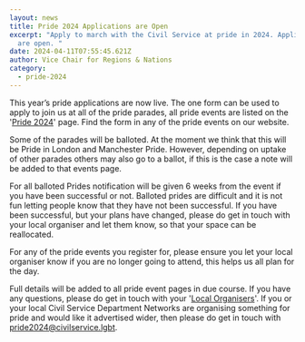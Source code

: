 ```yaml
---
layout: news
title: Pride 2024 Applications are Open
excerpt: "Apply to march with the Civil Service at pride in 2024. Applications
  are open. "
date: 2024-04-11T07:55:45.621Z
author: Vice Chair for Regions & Nations
category:
  - pride-2024
---
```

This year’s pride applications are now live. The one form can be used to apply to join us at all of the pride parades, all pride events are listed on the '[Pride 2024](https://www.civilservice.lgbt/pride-2024/)' page. Find the form in any of the pride events on our website. 

Some of the parades will be balloted. At the moment we think that this will be Pride in London and Manchester Pride. However, depending on uptake of other parades others may also go to a ballot, if this is the case a note will be added to that events page. 

F﻿or all balloted Prides notification will be given 6 weeks from the event if you have been successful or not. Balloted prides are difficult and it is not fun letting people know that they have not been successful. If you have been successful, but your plans have changed, please do get in touch with your local organiser and let them know, so that your space can be reallocated. 

F﻿or any of the pride events you register for, please ensure you let your local organiser know if you are no longer going to attend, this helps us all plan for the day.

Full details will be added to all pride event pages in due course. If you have any questions, please do get in touch with your '[Local Organisers](https://www.civilservice.lgbt/team/)'. If you or your local Civil Service Department Networks are organising something for pride and would like it advertised wider, then please do get in touch with [pride2024@civilservice.lgbt](pride2024@civilservice.lgbt).